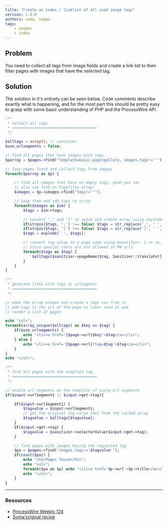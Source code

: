 ```yaml
---
title: "Create an index / linklist of all used image tags"
version: 1.0.0
authors: soma, teppo
tags:
    - images
    - index
---
```


## Problem

You need to collect all tags from image fields and create a link list to then filter pages with images that have the selected tag.

## Solution

The solution in it's entirety can be seen below. Code comments describe exactly what is happening, and for the most part this should be pretty easy to grasp with some basic understanding of PHP and the ProcessWire API.

```php
/**
 * collect all tags
 * ======================================
 */

$alltags = array(); // container
$use_urlsegments = false;

// find all pages that have images with tags
$parray = $pages->find("template=basic-page|gallery, images.tags!=''");

// loop pages found and collect tags from images
foreach($parray as $p) {

    // find all images that have no empty tags, yeah you can
    // also use find on Pagefiles array!
    $images = $p->images->find("tags!=''");

    // loop them and add tags to array
    foreach($images as $im) {
        $tags = $im->tags;

        // convert "," and "|" to space and create array using explode
        if(strpos($tags, ',') !== false) $tags = str_replace(',', ' ', $tags);
        if(strpos($tags, '|') !== false) $tags = str_replace('|', ' ', $tags);
        $tags = explode(' ', $tags);

        // convert tag value to a page name using beautifyer, ü => ue, ö => oe
        // since special chars are not allowed in PW urls
        foreach($tags as $tag) {
            $alltags[$sanitizer->pageName($tag, Sanitizer::translate)] = $tag;
        }
    }
}

/**
 * generate links with tags as urlsegment
 * ======================================
 */

// make the array unique and create a tags nav from it
// add tags to the url of the page to later read it and
// render a list of pages

echo "<ul>";
foreach(array_unique($alltags) as $key => $tag) {
    if($use_urlsegments) {
        echo "<li><a href='{$page->url}$key'>$tag</a></li>";
    } else {
        echo "<li><a href='{$page->url}?tag=$tag'>$tag</a></li>";
    }
}
echo "</ul>";

/**
 * find all pages with the supplied tag
 * ======================================
 */

// enable url segments on the template if using url segments
if($input->urlSegment1 || $input->get->tag){

    if($input->urlSegment1) {
        $tagvalue = $input->urlSegment1;
        // get the original tag value text from the cached array
        $tagvalue = $alltags[$tagvalue];
    }
    if($input->get->tag) {
        $tagvalue = $sanitizer->selectorValue($input->get->tag);
    }

    // find pages with images having the requested tag
    $pa = $pages->find("images.tags~='$tagvalue'");
    if(count($pa)) {
        echo "<h2>Pages found</h2>";
        echo "<ul>";
        foreach($pa as $p) echo "<li><a href='$p->url'>$p->title</a></li>";
        echo "</ul>";
    }
}
```

---

### Resources

-   [ProcessWire Weekly 124](https://weekly.pw/issue/124/)
-   [Soma'original recipe](https://gist.github.com/somatonic/5808897)
